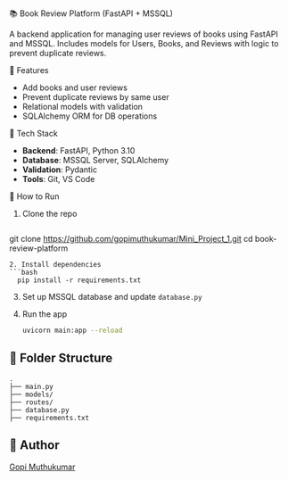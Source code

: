 📚 Book Review Platform (FastAPI + MSSQL)

A backend application for managing user reviews of books using FastAPI and MSSQL. Includes models for Users, Books, and Reviews with logic to prevent duplicate reviews.

📌 Features
- Add books and user reviews
- Prevent duplicate reviews by same user
- Relational models with validation
- SQLAlchemy ORM for DB operations

🧰 Tech Stack
- **Backend**: FastAPI, Python 3.10
- **Database**: MSSQL Server, SQLAlchemy
- **Validation**: Pydantic
- **Tools**: Git, VS Code

🚀 How to Run
1. Clone the repo  
   ```bash
  git clone https://github.com/gopimuthukumar/Mini_Project_1.git
   cd book-review-platform
   ```
2. Install dependencies  
   ```bash
     pip install -r requirements.txt
   ```

3. Set up MSSQL database and update `database.py`

4. Run the app  
   ```bash
   uvicorn main:app --reload
   ```

## 📁 Folder Structure
```
.
├── main.py
├── models/
├── routes/
├── database.py
├── requirements.txt
```

## 📝 Author
[Gopi Muthukumar](https://github.com/gopimuthukumar)

